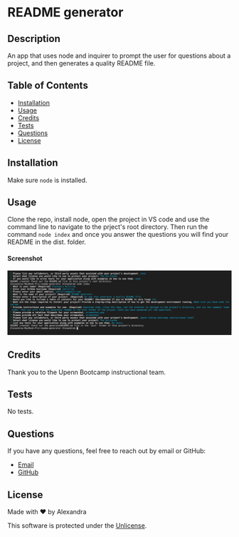 # **README generator**
  
  ## **Description**
  An app that uses node and inquirer to prompt the user for questions about a project, and then generates a quality README file.

  ## **Table of Contents**
  * [Installation](#installation)
  * [Usage](#usage)
  * [Credits](#credits)
  * [Tests](#tests)
  * [Questions](#questions)
  * [License](#license)
  
  ## **Installation**
  Make sure `node` is installed.

  ## **Usage**
  Clone the repo, install node, open the project in VS code and use the command line to navigate to the prject's root directory. Then run the command `node index` and once you answer the questions you will find your README in the dist. folder.
  #### **Screenshot**
  ![screenshot](screenshot.png)

  ## **Credits**
  Thank you to the Upenn Bootcamp instructional team.

  ## **Tests**
  No tests.

  ## **Questions**
  If you have any questions, feel free to reach out by email or GitHub: <br/>
  * [Email](mailto:akelstrom@gmail.com)
  * [GitHub](www.github.com/akelstrom)
  
  ## **License**
  Made with ❤️ by Alexandra

  This software is protected under the [Unlicense](https://choosealicense.com/licenses/unlicense/).
